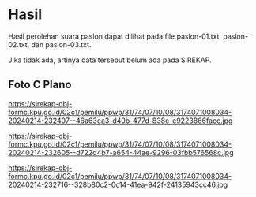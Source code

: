 # Hasil

Hasil perolehan suara paslon dapat dilihat pada file paslon-01.txt, paslon-02.txt, dan paslon-03.txt.

Jika tidak ada, artinya data tersebut belum ada pada SIREKAP.

## Foto C Plano

https://sirekap-obj-formc.kpu.go.id/02c1/pemilu/ppwp/31/74/07/10/08/3174071008034-20240214-232407--46a63ea3-d40b-477d-838c-e9223866facc.jpg

https://sirekap-obj-formc.kpu.go.id/02c1/pemilu/ppwp/31/74/07/10/08/3174071008034-20240214-232605--d722d4b7-a654-44ae-9296-03fbb576568c.jpg

https://sirekap-obj-formc.kpu.go.id/02c1/pemilu/ppwp/31/74/07/10/08/3174071008034-20240214-232716--328b80c2-0c14-41ea-942f-24135943cc46.jpg
